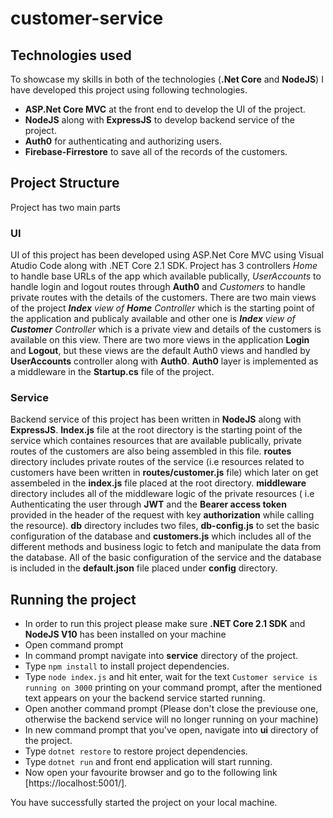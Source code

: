 # customer-service

## Technologies used
To showcase my skills in both of the technologies (**.Net Core** and **NodeJS**) I have developed this project using following technologies.
* **ASP.Net Core MVC** at the front end to develop the UI of the project.
* **NodeJS** along with **ExpressJS** to develop backend service of the project.
* **Auth0** for authenticating and authorizing users.
* **Firebase-Firrestore** to save all of the records of the customers.

## Project Structure
Project has two main parts
### UI
UI of this project has been developed using ASP.Net Core MVC using Visual Atudio Code along with .NET Core 2.1 SDK.
Project has 3 controllers *Home* to handle base URLs of the app which available publically, *UserAccounts* to handle login and logout routes through **Auth0** and *Customers* to handle private routes with the details of the customers.
There are two main views of the project ***Index** view of **Home** Controller* which is the starting point of the application and publicaly available and other one is ***Index** view of **Customer** Controller* which is a private view and details of the customers is available on this view.
There are two more views in the application **Login** and **Logout**, but these views are the default Auth0 views and handled by **UserAccounts** controller along with **Auth0**.
**Auth0** layer is implemented as a middleware in the **Startup.cs** file of the project.

### Service
Backend service of this project has been written in **NodeJS** along with **ExpressJS**.
**Index.js** file at the root directory is the starting point of the service which containes resources that are available publically, private routes of the customers are also being assembled in this file.
**routes** directory includes private routes of the service (i.e resources related to customers have been written in **routes/customer.js** file) which later on get assembeled in the **index.js** file placed at the root directory.
**middleware** directory includes all of the middleware logic of the private resources ( i.e Authenticating the user through **JWT** and the **Bearer access token** provided in the header of the request with key **authorization** while calling the resource).
**db** directory includes two files, **db-config.js** to set the basic configuration of the database and **customers.js** which includes all of the different methods and business logic to fetch and manipulate the data from the database.
All of the basic configuration of the service and the database is included in the **default.json** file placed under **config** directory.

## Running the project
* In order to run this project please make sure **.NET Core 2.1 SDK** and **NodeJS V10** has been installed on your machine
* Open command prompt
* In command prompt navigate into **service** directory of the project.
* Type `npm install` to install project dependencies.
* Type `node index.js` and hit enter, wait for the text `Customer service is running on 3000` printing on your command prompt, after the mentioned text appears on your the backend service started running.
* Open another command prompt (Please don't close the previouse one, otherwise the backend service will no longer running on your machine)
* In new command prompt that you've open, navigate into **ui** directory of the project.
* Type `dotnet restore` to restore project dependencies.
* Type `dotnet run` and front end application will start running.
* Now open your favourite browser and go to the following link [https://localhost:5001/].

You have successfully started the project on your local machine.
